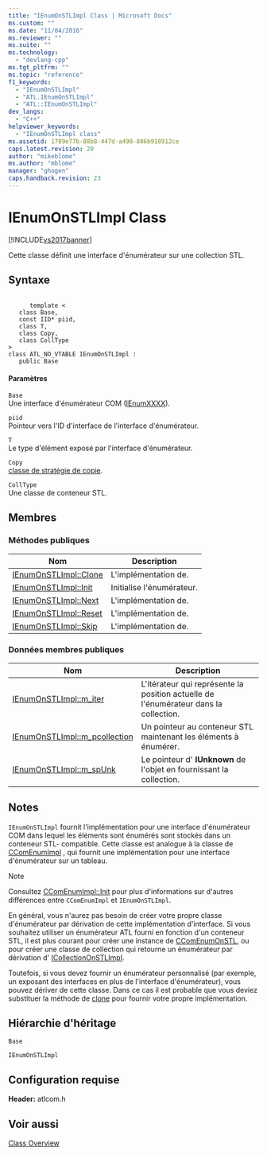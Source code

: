 ```yaml
---
title: "IEnumOnSTLImpl Class | Microsoft Docs"
ms.custom: ""
ms.date: "11/04/2016"
ms.reviewer: ""
ms.suite: ""
ms.technology: 
  - "devlang-cpp"
ms.tgt_pltfrm: ""
ms.topic: "reference"
f1_keywords: 
  - "IEnumOnSTLImpl"
  - "ATL.IEnumOnSTLImpl"
  - "ATL::IEnumOnSTLImpl"
dev_langs: 
  - "C++"
helpviewer_keywords: 
  - "IEnumOnSTLImpl class"
ms.assetid: 1789e77b-88b8-447d-a490-806b918912ce
caps.latest.revision: 20
author: "mikeblome"
ms.author: "mblome"
manager: "ghogen"
caps.handback.revision: 23
---
```

# IEnumOnSTLImpl Class
[!INCLUDE[vs2017banner](../../assembler/inline/includes/vs2017banner.md)]

Cette classe définit une interface d'énumérateur sur une collection STL.  
  
## Syntaxe  
  
```  
  
      template <  
   class Base,  
   const IID* piid,  
   class T,  
   class Copy,  
   class CollType  
>  
class ATL_NO_VTABLE IEnumOnSTLImpl :  
   public Base  
```  
  
#### Paramètres  
 `Base`  
 Une interface d'énumérateur COM \([IEnumXXXX](https://msdn.microsoft.com/en-us/library/ms680089.aspx)\).  
  
 `piid`  
 Pointeur vers l'ID d'interface de l'interface d'énumérateur.  
  
 `T`  
 Le type d'élément exposé par l'interface d'énumérateur.  
  
 `Copy`  
 [classe de stratégie de copie](../../atl/atl-copy-policy-classes.md).  
  
 `CollType`  
 Une classe de conteneur STL.  
  
## Membres  
  
### Méthodes publiques  
  
|Nom|Description|  
|---------|-----------------|  
|[IEnumOnSTLImpl::Clone](../Topic/IEnumOnSTLImpl::Clone.md)|L'implémentation de.|  
|[IEnumOnSTLImpl::Init](../Topic/IEnumOnSTLImpl::Init.md)|Initialise l'énumérateur.|  
|[IEnumOnSTLImpl::Next](../Topic/IEnumOnSTLImpl::Next.md)|L'implémentation de.|  
|[IEnumOnSTLImpl::Reset](../Topic/IEnumOnSTLImpl::Reset.md)|L'implémentation de.|  
|[IEnumOnSTLImpl::Skip](../Topic/IEnumOnSTLImpl::Skip.md)|L'implémentation de.|  
  
### Données membres publiques  
  
|Nom|Description|  
|---------|-----------------|  
|[IEnumOnSTLImpl::m\_iter](../Topic/IEnumOnSTLImpl::m_iter.md)|L'itérateur qui représente la position actuelle de l'énumérateur dans la collection.|  
|[IEnumOnSTLImpl::m\_pcollection](../Topic/IEnumOnSTLImpl::m_pcollection.md)|Un pointeur au conteneur STL maintenant les éléments à énumérer.|  
|[IEnumOnSTLImpl::m\_spUnk](../Topic/IEnumOnSTLImpl::m_spUnk.md)|Le pointeur d' **IUnknown** de l'objet en fournissant la collection.|  
  
## Notes  
 `IEnumOnSTLImpl` fournit l'implémentation pour une interface d'énumérateur COM dans lequel les éléments sont énumérés sont stockés dans un conteneur STL\- compatible.  Cette classe est analogue à la classe de [CComEnumImpl](../../atl/reference/ccomenumimpl-class.md) , qui fournit une implémentation pour une interface d'énumérateur sur un tableau.  
  
> [!NOTE]
>  Consultez [CComEnumImpl::Init](../Topic/CComEnumImpl::Init.md) pour plus d'informations sur d'autres différences entre `CComEnumImpl` et `IEnumOnSTLImpl`.  
  
 En général, vous n'aurez pas besoin de créer votre propre classe d'énumérateur par dérivation de cette implémentation d'interface.  Si vous souhaitez utiliser un énumérateur ATL fourni en fonction d'un conteneur STL, il est plus courant pour créer une instance de [CComEnumOnSTL](../../atl/reference/ccomenumonstl-class.md), ou pour créer une classe de collection qui retourne un énumérateur par dérivation d' [ICollectionOnSTLImpl](../../atl/reference/icollectiononstlimpl-class.md).  
  
 Toutefois, si vous devez fournir un énumérateur personnalisé \(par exemple, un exposant des interfaces en plus de l'interface d'énumérateur\), vous pouvez dériver de cette classe.  Dans ce cas il est probable que vous deviez substituer la méthode de [clone](../Topic/IEnumOnSTLImpl::Clone.md) pour fournir votre propre implémentation.  
  
## Hiérarchie d'héritage  
 `Base`  
  
 `IEnumOnSTLImpl`  
  
## Configuration requise  
 **Header:** atlcom.h  
  
## Voir aussi  
 [Class Overview](../../atl/atl-class-overview.md)